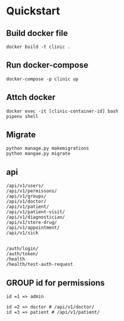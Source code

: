# Quickstart

## Build docker file

```
docker build -t clinic .
```

## Run docker-compose

```
docker-compose -p clinic up
```

## Attch docker

```
docker exec -it [clinic-container-id] bash
pipenv shell
```

## Migrate

```
python manage.py makemigrations
python mangae.py migrate
```

## api

```
/api/v1/users/
/api/v1/permissons/
/api/v1/groups/
/api/v1/doctor/
/api/v1/patient/
/api/v1/patient-visit/
/api/v1/diagnostician/
/api/v1/store-drug/
/api/v1/appointment/
/api/v1/sick


/auth/login/
/auth/token/
/health
/health/test-auth-request

```

## GROUP id for permissions

```
id =1 => admin

id =2 => doctor # /api/v1/doctor/
id =3 => patient # /api/v1/patient/
```
